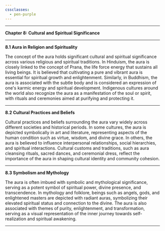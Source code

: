 ```yaml
---
cssclasses:
  - pen-purple
---
```



---

**Chapter 8: Cultural and Spiritual Significance**

---

**8.1 Aura in Religion and Spirituality**

The concept of the aura holds significant cultural and spiritual significance across various religious and spiritual traditions. In Hinduism, the aura is closely linked to the concept of Prana, the life force energy that sustains all living beings. It is believed that cultivating a pure and vibrant aura is essential for spiritual growth and enlightenment. Similarly, in Buddhism, the aura is associated with the subtle body and is considered an expression of one's karmic energy and spiritual development. Indigenous cultures around the world also recognize the aura as a manifestation of the soul or spirit, with rituals and ceremonies aimed at purifying and protecting it.

---

**8.2 Cultural Practices and Beliefs**

Cultural practices and beliefs surrounding the aura vary widely across different societies and historical periods. In some cultures, the aura is depicted symbolically in art and literature, representing aspects of the human condition such as virtue, wisdom, and divine grace. In others, the aura is believed to influence interpersonal relationships, social hierarchies, and spiritual interactions. Cultural customs and traditions, such as aura cleansing rituals, sacred dances, and ceremonial dress, reflect the importance of the aura in shaping cultural identity and community cohesion.

---

**8.3 Symbolism and Mythology**

The aura is often imbued with symbolic and mythological significance, serving as a potent symbol of spiritual power, divine presence, and transcendence. In mythology and folklore, beings such as angels, gods, and enlightened masters are depicted with radiant auras, symbolizing their elevated spiritual status and connection to the divine. The aura is also associated with themes of purity, enlightenment, and transformation, serving as a visual representation of the inner journey towards self-realization and spiritual awakening.

---